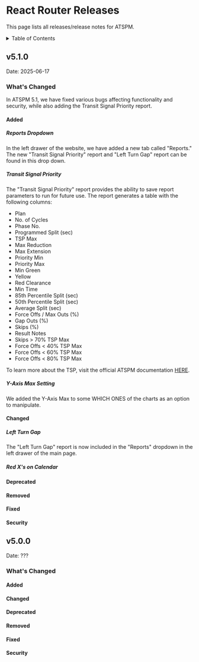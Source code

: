 <!-- markdownlint-disable no-duplicate-header no-emphasis-as-heading no-inline-html -->

# React Router Releases

This page lists all releases/release notes for ATSPM. 

<details>
  <summary>Table of Contents</summary>
  stuff
</details>

<!-- To add a new release, copy from this template:

# v5.X.Y

Date: YYY-MM-DD

### What's Changed

#### Added - for new features

#### Changed - for changes in existing functionality

#### Deprecated - for soon-to-be removed features

#### Removed - for now-removed features

#### Fixed - for any bug fixes

#### Security - for vulnerabilities fixed

-->

## v5.1.0
Date: 2025-06-17

### What's Changed

In ATSPM 5.1, we have fixed various bugs affecting functionality and security, while also adding the Transit Signal Priority report.

#### Added

##### Reports Dropdown

In the left drawer of the website, we have added a new tab called "Reports." The new "Transit Signal Priority" report and "Left Turn Gap" report can be found in this drop down.

##### Transit Signal Priority

The "Transit Signal Priority" report provides the ability to save report parameters to run for future use. The report generates a table with the following columns:

  - Plan
  - No. of Cycles
  - Phase No. 
  - Programmed Split (sec)
  - TSP Max
  - Max Reduction
  - Max Extension
  - Priority Min
  - Priority Max
  - Min Green
  - Yellow
  - Red Clearance
  - Min Time
  - 85th Percentile Split (sec)
  - 50th Percentile Split (sec)
  - Average Split (sec)
  - Force Offs / Max Outs (%)
  - Gap Outs (%)
  - Skips (%)
  - Result Notes
  - Skips > 70% TSP Max
  - Force Offs < 40% TSP Max
  - Force Offs < 60% TSP Max
  - Force Offs < 80% TSP Max

To learn more about the TSP, visit the official ATSPM documentation [HERE](https://drive.google.com/file/d/12iPy2ncM7NOX_Dwuv4ZNTq3PFNeGihnV/view?usp=sharing).

##### Y-Axis Max Setting

We added the Y-Axis Max to some WHICH ONES of the charts as an option to manipulate.

#### Changed

##### Left Turn Gap

The "Left Turn Gap" report is now included in the "Reports" dropdown in the left drawer of the main page.

##### Red X's on Calendar

#### Deprecated

#### Removed

#### Fixed

#### Security

## v5.0.0
Date: ???

### What's Changed

#### Added

#### Changed

#### Deprecated

#### Removed

#### Fixed

#### Security

